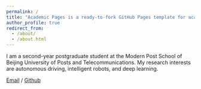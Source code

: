 ```yaml
---
permalink: /
title: "Academic Pages is a ready-to-fork GitHub Pages template for academic personal websites"
author_profile: true
redirect_from: 
  - /about/
  - /about.html
---
```


I am a second-year postgraduate student at the Modern Post School of Beijing University of Posts and Telecommunications. My research interests are autonomous driving, intelligent robots, and deep learning.

[Email](yiyuchou89@bupt.edu.cn) / [Github](https://github.com/qiuqc1)


